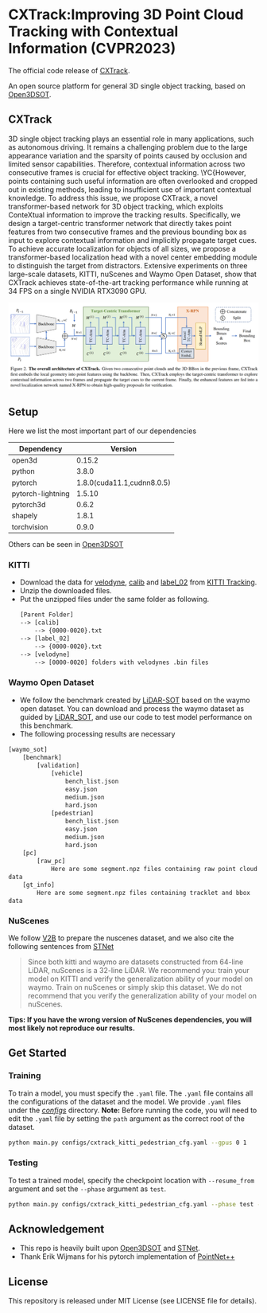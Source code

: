 # CXTrack:Improving 3D Point Cloud Tracking with Contextual Information (CVPR2023)

The official code release of [CXTrack](https://arxiv.org/pdf/2211.08542.pdf).

An open source platform for general 3D single object tracking, based on [Open3DSOT](https://github.com/Ghostish/Open3DSOT).

## CXTrack

3D single object tracking plays an essential role in many applications, such as autonomous driving. It remains a challenging problem due to the large appearance variation and the sparsity of points caused by occlusion and limited sensor capabilities. Therefore, contextual information across two consecutive frames is crucial for effective object tracking. \YC{However, points containing such useful information are often overlooked and cropped out in existing methods, leading to insufficient use of important contextual knowledge. To address this issue, we propose CXTrack, a novel transformer-based network for 3D object tracking, which exploits ConteXtual information to improve the tracking results. Specifically, we design a target-centric transformer network that directly takes point features from two consecutive frames and the previous bounding box as input to explore contextual information and implicitly propagate target cues. To achieve accurate localization for objects of all sizes, we propose a transformer-based localization head with a novel center embedding module to distinguish the target from distractors. Extensive experiments on three large-scale datasets, KITTI, nuScenes and Waymo Open Dataset, show that CXTrack achieves state-of-the-art tracking performance while running at 34 FPS on a single NVIDIA RTX3090 GPU. 

<p align="center">
<img src="figures/cxtrack.png" width="800"/>
</p>

## Setup

Here we list the most important part of our dependencies

|Dependency|Version|
|---|---|
|open3d|0.15.2|
|python|3.8.0|
|pytorch|1.8.0(cuda11.1,cudnn8.0.5)|
|pytorch-lightning|1.5.10|
|pytorch3d|0.6.2|
|shapely|1.8.1|
|torchvision|0.9.0| 

Others can be seen in [Open3DSOT](https://github.com/Ghostish/Open3DSOT)

### KITTI

+ Download the data for [velodyne](http://www.cvlibs.net/download.php?file=data_tracking_velodyne.zip), [calib](http://www.cvlibs.net/download.php?file=data_tracking_calib.zip) and [label_02](http://www.cvlibs.net/download.php?file=data_tracking_label_2.zip) from [KITTI Tracking](http://www.cvlibs.net/datasets/kitti/eval_tracking.php).
+ Unzip the downloaded files.
+ Put the unzipped files under the same folder as following.
  ```
  [Parent Folder]
  --> [calib]
      --> {0000-0020}.txt
  --> [label_02]
      --> {0000-0020}.txt
  --> [velodyne]
      --> [0000-0020] folders with velodynes .bin files
  ```
### Waymo Open Dataset

* We follow the benchmark created by [LiDAR-SOT](https://github.com/TuSimple/LiDAR_SOT) based on the waymo open dataset. You can download and process the waymo dataset as guided by [LiDAR_SOT](https://github.com/TuSimple/LiDAR_SOT), and use our code to test model performance on this benchmark.
* The following processing results are necessary
```
[waymo_sot]
    [benchmark]
        [validation]
            [vehicle]
                bench_list.json
                easy.json
                medium.json
                hard.json
            [pedestrian]
                bench_list.json
                easy.json
                medium.json
                hard.json
    [pc]
        [raw_pc]
            Here are some segment.npz files containing raw point cloud data
    [gt_info]
        Here are some segment.npz files containing tracklet and bbox data
```

### NuScenes

We follow [V2B](https://github.com/fpthink/V2B) to prepare the nuscenes dataset, and we also cite the following sentences from [STNet](https://github.com/fpthink/STNet)


> Since both kitti and waymo are datasets constructed from 64-line LiDAR, nuScenes is a 32-line LiDAR. We recommend you: train your model on KITTI and verify the generalization ability of your model on waymo. Train on nuScenes or simply skip this dataset. We do not recommend that you verify the generalization ability of your model on nuScenes. 

**Tips: If you have the wrong version of NuScenes dependencies, you will most likely not reproduce our results.**

## Get Started

### Training

To train a model, you must specify the `.yaml` file. The `.yaml` file contains all the configurations of the dataset and the model. We provide `.yaml` files under the [*configs*](./configs) directory. **Note:** Before running the code, you will need to edit the `.yaml` file by setting the `path` argument as the correct root of the dataset.
```bash
python main.py configs/cxtrack_kitti_pedestrian_cfg.yaml --gpus 0 1
```

### Testing

To test a trained model, specify the checkpoint location with `--resume_from` argument and set the `--phase` argument as `test`.
```bash
python main.py configs/cxtrack_kitti_pedestrian_cfg.yaml --phase test --resume_from pretrained/cxtrack_kitti_pedestrian_91.5_67.0.ckpt
```

## Acknowledgement

+ This repo is heavily built upon [Open3DSOT](https://github.com/Ghostish/Open3DSOT) and [STNet](https://github.com/fpthink/STNet).
+ Thank Erik Wijmans for his pytorch implementation of [PointNet++](https://github.com/erikwijmans/Pointnet2_PyTorch)

## License
This repository is released under MIT License (see LICENSE file for details).